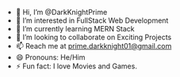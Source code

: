 - 👋 Hi, I’m @DarkKnightPrime
- 👀 I’m interested in FullStack Web Development
- 🌱 I’m currently learning MERN Stack
- 💞️ I’m looking to collaborate on Exciting Projects
- 📫 Reach me at prime.darkknight01@gmail.com
- 😄 Pronouns: He/Him
- ⚡ Fun fact: I love Movies and Games.

<!---
DarkKnightPrime/DarkKnightPrime is a ✨ special ✨ repository because its `README.md` (this file) appears on your GitHub profile.
You can click the Preview link to take a look at your changes.
--->
